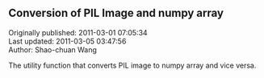 ## Conversion of PIL Image and numpy array  
Originally published: 2011-03-01 07:05:34  
Last updated: 2011-03-05 03:47:56  
Author: Shao-chuan Wang  
  
The utility function that converts PIL image to numpy array and vice versa.
